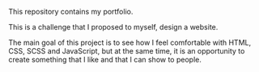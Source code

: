This repository contains my portfolio.


This is a challenge that I proposed to myself, design a website.


The main goal of this project is to see how I feel comfortable with HTML, CSS, SCSS and JavaScript,
but at the same time, it is an opportunity to create something that I like and that I can show to people.